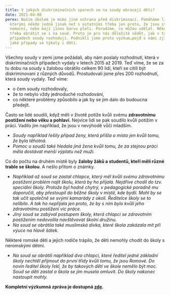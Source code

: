 ```yaml
---
title: V jakých diskriminačních sporech se na soudy obracejí děti?
date: 2021-04-08
perex: Naším úkolem je mimo jiné ochrana před diskriminací. Pomáháme lidem, se
  kterými někdo jedná jinak než s ostatními třeba jen proto, že jsou starší,
  nemocní, nebo mají jinou barvu pleti. Poradíme, co můžou udělat. Někdy je
  třeba obrátit se i na soud. Proto je pro nás důležité vědět, jak v takových
  případech soudy rozhodují. Podnikli jsme proto výzkum…pojď s námi zjistit,
  jaké případy se týkaly i dětí.
---
```

Všechny soudy v zemi jsme požádali, aby nám poslaly rozhodnutí, která v diskriminačních případech vydaly v letech 2015 až 2019. Teď víme, že se za tu dobu na soudy s žalobou obrátilo celkem 90 lidí, kteří se cítili být diskriminovaní z různých důvodů. Prostudovali jsme přes 200 rozhodnutí, která soudy vydaly. Teď víme:

* o čem soudy rozhodovaly,
* že to nebylo vždy jednoduché rozhodování,
* co některé problémy způsobilo a jak by se jim dalo do budoucna předejít. 

Často se lidé soudili, když měli v životě potíže kvůli svému **zdravotnímu postižení nebo věku a pohlaví.** Nejvíce lidí se pak soudilo kvůli potížím v práci. Vadilo jim například, že jsou v nevýhodě vůči mladším.

* *Soudy například řešily případ ženy, která přišla o místo jen kvůli tomu, že byla těhotná.*
* *Pomoc u soudů také hledala jiná žena kvůli tomu, že za stejnou práci měla dostávat menší výplatu než muži.* 

Co do počtu na druhém místě byly **žaloby žáků a studentů, kteří měli různé trable se školou**. A nešlo přitom o známky. 

* *Například až soud se zastal chlapce, který měl kvůli svému zdravotnímu postižení problém najít školu, která by ho přijala. Nejdříve chodil do tzv. speciální školy. Protože byl hodně chytrý, v pedagogické poradně mu doporučili, aby přestoupil do běžné školy v místě, kde bydlí. Mohl by se tak učit společně se svými kamarády z okolí. Ředitelce školy se to nelíbilo. A tak ho nepřijala jen proto, že by s ním bylo kvůli jeho zdravotnímu postižení víc práce.* 
* *Jiný soud se zabýval postupem školy, která chlapci se zdravotním postižením nedovolila navštěvovat školní družinu.* 
* *Na soud se obrátila také muslimská dívka, které škola zakázala mít při výuce na hlavě šátek.*

Některé romské děti a jejich rodiče trápilo, že děti nemohly chodit do školy s neromskými dětmi.

* *Na soud se obrátili například dva chlapci, které ředitel jedné základní školy nechtěl přijmout do první třídy kvůli tomu, že jsou Romové. Do novin ředitel školy řekl, že by takových dětí ve škole nemělo být moc. Soud se dětí zastal a škola se jim musela omluvit. Do školy nakonec nastoupit mohly.*

**Kompletní výzkumná zpráva je dostupná [zde](https://www.ochrance.cz/uploads-import/ESO/Rozhodov%C3%A1n%C3%AD%20%C4%8Desk%C3%BDch%20soud%C5%AF%20o%20diskrimina%C4%8Dn%C3%ADch%20sporech%202015%E2%80%932019.pdf).**